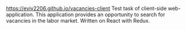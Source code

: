 https://eviv2206.github.io/vacancies-client
Test task of client-side web-application. This application provides an opportunity to search for vacancies in the labor market. Written on React with Redux. 
